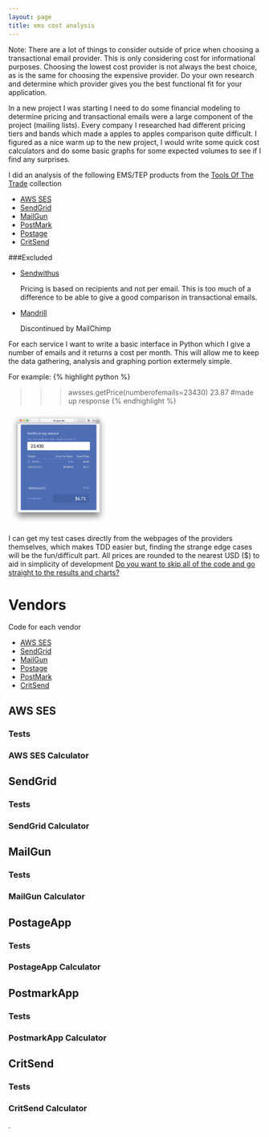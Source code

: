 ```yaml
---
layout: page
title: ems cost analysis
---
```


<p class="message">
  Note: There are a lot of things to consider outside of price when choosing a transactional email provider. This is only considering cost for informational purposes. Choosing the lowest cost provider is not always the best choice, as is the same for choosing the expensive provider. Do your own research and determine which provider gives you the best functional fit for your application.
</p>
In a new project I was starting I need to do some financial modeling to determine pricing and transactional emails were a large component of the project (mailing lists). Every company I researched had different pricing tiers and bands which made a apples to apples comparison quite difficult. I figured as a nice warm up to the new project, I would write some quick cost calculators and do some basic graphs for some expected volumes to see if I find any surprises.

I did an analysis of the following EMS/TEP products from the [Tools Of The Trade](https://github.com/cjbarber/ToolsOfTheTrade#transactional-email) collection

* [AWS SES](https://aws.amazon.com/ses/)
* [SendGrid](http://sendgrid.com/)
* [MailGun](http://www.mailgun.com/)
* [PostMark](https://postmarkapp.com/)
* [Postage](http://postageapp.com/)
* [CritSend](http://www.critsend.com/)

###Excluded
* [Sendwithus](https://www.sendwithus.com/)

	Pricing is based on recipients and not per email. This is too much of a difference to be able to give a good comparison in transactional emails.

* [Mandrill](http://mandrill.com/)

	Discontinued by MailChimp



For each service I want to write a basic interface in Python which I give a number of emails and it returns a cost per month. This will allow me to keep the data gathering, analysis and graphing portion extermely simple.

For example:
{% highlight python %}
>>> awsses.getPrice(numberofemails=23430)
23.87 #made up response
{% endhighlight %}


<img class="parafloat" src="/public/images/ems/cost-calculator.png" width="200" padding="20">

I can get my test cases directly from the webpages of the providers themselves, which makes TDD easier but, finding the strange edge cases will be the fun/difficult part. All prices are rounded to the nearest USD ($) to aid in simplicity of development [Do you want to skip all of the code and go straight to the results and charts?](#results)

# Vendors

Code for each vendor

* [AWS SES](#aws)
* [SendGrid](#sendgrid)
* [MailGun](#mailgun)
* [Postage](#postage)
* [PostMark](#postmark)
* [CritSend](#critsend)


<a name="aws"></a>
## AWS SES

### Tests
<script src="https://gist-it.appspot.com/github/adamgilman/ems-costing/blob/master/tests/tests_awsses.py"></script>

### AWS SES Calculator
<script src="https://gist-it.appspot.com/github/adamgilman/ems-costing/blob/master/vendors/awsses.py"></script>

<a name="sendgrid"></a>
## SendGrid

### Tests
<script src="https://gist-it.appspot.com/github/adamgilman/ems-costing/blob/master/tests/tests_sendgrid.py"></script>

### SendGrid Calculator
<script src="https://gist-it.appspot.com/github/adamgilman/ems-costing/blob/master/vendors/sendgrid.py"></script>

<a name="mailgun"></a>
## MailGun

### Tests
<script src="https://gist-it.appspot.com/github/adamgilman/ems-costing/blob/master/tests/tests_mailgun.py"></script>

### MailGun Calculator
<script src="https://gist-it.appspot.com/github/adamgilman/ems-costing/blob/master/vendors/mailgun.py"></script>

<a name="postage"></a>
## PostageApp

### Tests
<script src="https://gist-it.appspot.com/github/adamgilman/ems-costing/blob/master/tests/tests_postageapp.py"></script>

### PostageApp Calculator
<script src="https://gist-it.appspot.com/github/adamgilman/ems-costing/blob/master/vendors/postageapp.py"></script>

<a name="postmark"></a>
## PostmarkApp

### Tests
<script src="https://gist-it.appspot.com/github/adamgilman/ems-costing/blob/master/tests/tests_postmarkapp.py"></script>

### PostmarkApp Calculator
<script src="https://gist-it.appspot.com/github/adamgilman/ems-costing/blob/master/vendors/postmarkapp.py"></script>

<a name="critsend"></a>
## CritSend

### Tests
<script src="https://gist-it.appspot.com/github/adamgilman/ems-costing/blob/master/tests/tests_critsend.py"></script>

### CritSend Calculator
<script src="https://gist-it.appspot.com/github/adamgilman/ems-costing/blob/master/vendors/critsend.py"></script>

.
